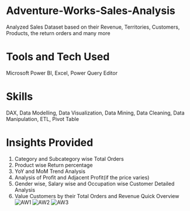 # Adventure-Works-Sales-Analysis
Analyzed Sales Dataset based on their Revenue, Territories, Customers, Products, the return orders and many more
# Tools and Tech Used 
Microsoft Power BI, Excel, Power Query Editor
# Skills 
DAX, Data Modelling, Data Visualization, Data Mining, Data Cleaning, Data Manipulation, ETL, Pivot Table
# Insights Provided 
1. Category and Subcategory wise Total Orders 
2. Product wise Return percentage 
3. YoY and MoM Trend Analysis
4. Analysis of Profit and Adjacent Profit(if the price varies)
5. Gender wise, Salary wise and Occupation wise Customer Detailed Analysis
6. Value Customers by their Total Orders and Revenue 
Quick Overview
![AW1](https://github.com/user-attachments/assets/2e04472e-7679-46f7-8198-fa897034c9a3)
![AW2](https://github.com/user-attachments/assets/d8905088-10dd-4e20-ad23-c6cdb76870f1)
![AW3](https://github.com/user-attachments/assets/f5ec7fcb-9fa4-4fc7-aabe-30a460e1f594)


